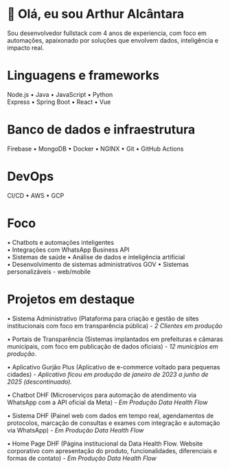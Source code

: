 # 👋 Olá, eu sou Arthur Alcântara

Sou desenvolvedor fullstack com 4 anos de experiencia, com foco em automações, apaixonado por soluções que envolvem dados, inteligência e impacto real.

# Linguagens e frameworks
Node.js • Java • JavaScript • Python  
Express • Spring Boot • React • Vue

# Banco de dados e infraestrutura
Firebase • MongoDB • Docker • NGINX • Git • GitHub Actions

# DevOps  
CI/CD • AWS • GCP

# Foco
• Chatbots e automações inteligentes  
• Integrações com WhatsApp Business API  
• Sistemas de saúde
• Análise de dados e inteligência artificial  
• Desenvolvimento de sistemas administrativos GOV
• Sistemas personalizáveis - web/mobile

# Projetos em destaque
• Sistema Administrativo (Plataforma para criação e gestão de sites institucionais com foco em transparência pública) - *2 Clientes em produção*

• Portais de Transparência (Sistemas implantados em prefeituras e câmaras municipais, com foco em publicação de dados oficiais) - *12 municípios em produção*.

• Aplicativo Gurjão Plus (Aplicativo de e-commerce voltado para pequenas cidades) - *Aplicativo ficou em produção de janeiro de 2023 a junho de 2025 (descontinuado).*

• Chatbot DHF (Microserviços para automação de atendimento via WhatsApp com a API oficial da Meta) - *Em Produção Data Health Flow*

• Sistema DHF (Painel web com dados em tempo real, agendamentos de protocolos, marcação de consultas e exames com integração e automação via WhatsApp) - *Em Produção Data Health Flow*

• Home Page DHF (Página institucional da Data Health Flow. Website corporativo com apresentação do produto, funcionalidades, diferenciais e formas de contato) - *Em Produção Data Health Flow*
